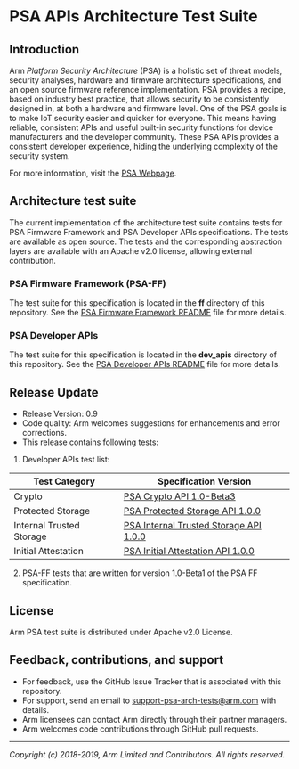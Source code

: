
# PSA APIs Architecture Test Suite

## Introduction

Arm *Platform Security Architecture* (PSA) is a holistic set of threat models, security analyses, hardware and firmware architecture specifications, and an open source firmware reference implementation. PSA provides a recipe, based on industry best practice, that allows security to be consistently designed in, at both a hardware and firmware level. One of the PSA goals is to make IoT security easier and quicker for everyone. This means having reliable, consistent APIs and useful built-in security functions for device manufacturers and the developer community. These PSA APIs provides a consistent developer experience, hiding the underlying complexity of the security system.

For more information, visit the [PSA Webpage](https://developer.arm.com/products/architecture/platform-security-architecture).

## Architecture test suite

The current implementation of the architecture test suite contains tests for PSA Firmware Framework and PSA Developer APIs specifications. The tests are available as open source. The tests and the corresponding abstraction layers are available with an Apache v2.0 license, allowing external contribution.

### PSA Firmware Framework (PSA-FF)
The test suite for this specification is located in the **ff** directory of this repository. See the [PSA Firmware Framework README](ff/README.md) file for more details.

### PSA Developer APIs
The test suite for this specification is located in the **dev_apis** directory of this repository. See the [PSA Developer APIs README](dev_apis/README.md) file for more details.

## Release Update
 - Release Version: 0.9
 - Code quality: Arm welcomes suggestions for enhancements and error corrections.
 - This release contains following tests: <br />

1. Developer APIs test list:

| Test Category            | Specification Version                |
|--------------------------|--------------------------------------|
| Crypto                   | [PSA Crypto API 1.0-Beta3](../api-specs/crypto/v1.0-beta3/doc/)     |
| Protected Storage        | [PSA Protected Storage API 1.0.0](../api-specs/storage/v1.0/doc/) |
| Internal Trusted Storage | [PSA Internal Trusted Storage API 1.0.0](../api-specs/storage/v1.0/doc/) |
| Initial Attestation      | [PSA Initial Attestation API 1.0.0](../api-specs/attestation/v1.0/doc/)  |

2. PSA-FF tests that are written for version 1.0-Beta1 of the PSA FF specification.

## License

Arm PSA test suite is distributed under Apache v2.0 License.

## Feedback, contributions, and support

 - For feedback, use the GitHub Issue Tracker that is associated with this repository.
 - For support, send an email to support-psa-arch-tests@arm.com with details.
 - Arm licensees can contact Arm directly through their partner managers.
 - Arm welcomes code contributions through GitHub pull requests.

--------------

*Copyright (c) 2018-2019, Arm Limited and Contributors. All rights reserved.*
